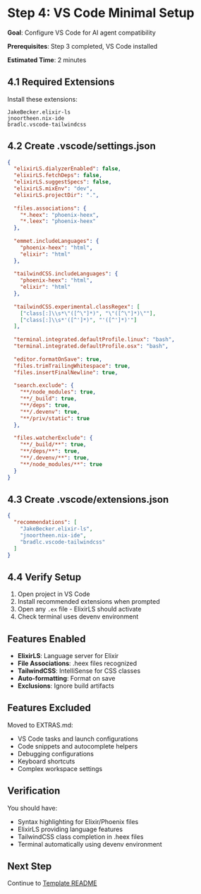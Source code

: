 # Step 4: VS Code Minimal Setup

**Goal**: Configure VS Code for AI agent compatibility

**Prerequisites**: Step 3 completed, VS Code installed

**Estimated Time**: 2 minutes

## 4.1 Required Extensions

Install these extensions:

```
JakeBecker.elixir-ls
jnoortheen.nix-ide
bradlc.vscode-tailwindcss
```

## 4.2 Create .vscode/settings.json

```json
{
  "elixirLS.dialyzerEnabled": false,
  "elixirLS.fetchDeps": false,
  "elixirLS.suggestSpecs": false,
  "elixirLS.mixEnv": "dev",
  "elixirLS.projectDir": ".",
  
  "files.associations": {
    "*.heex": "phoenix-heex",
    "*.leex": "phoenix-heex"
  },
  
  "emmet.includeLanguages": {
    "phoenix-heex": "html",
    "elixir": "html"
  },
  
  "tailwindCSS.includeLanguages": {
    "phoenix-heex": "html",
    "elixir": "html"
  },
  
  "tailwindCSS.experimental.classRegex": [
    ["class[:]\\s*\"([^\"]*)", "\"([^\"]*)\""],
    ["class[:]\\s*'([^']*)", "'([^']*)'"]
  ],
  
  "terminal.integrated.defaultProfile.linux": "bash",
  "terminal.integrated.defaultProfile.osx": "bash",
  
  "editor.formatOnSave": true,
  "files.trimTrailingWhitespace": true,
  "files.insertFinalNewline": true,
  
  "search.exclude": {
    "**/node_modules": true,
    "**/_build": true,
    "**/deps": true,
    "**/.devenv": true,
    "**/priv/static": true
  },
  
  "files.watcherExclude": {
    "**/_build/**": true,
    "**/deps/**": true,
    "**/.devenv/**": true,
    "**/node_modules/**": true
  }
}
```

## 4.3 Create .vscode/extensions.json

```json
{
  "recommendations": [
    "JakeBecker.elixir-ls",
    "jnoortheen.nix-ide",
    "bradlc.vscode-tailwindcss"
  ]
}
```

## 4.4 Verify Setup

1. Open project in VS Code
2. Install recommended extensions when prompted
3. Open any `.ex` file - ElixirLS should activate
4. Check terminal uses devenv environment

## Features Enabled

- **ElixirLS**: Language server for Elixir
- **File Associations**: .heex files recognized
- **TailwindCSS**: IntelliSense for CSS classes
- **Auto-formatting**: Format on save
- **Exclusions**: Ignore build artifacts

## Features Excluded

Moved to EXTRAS.md:
- VS Code tasks and launch configurations
- Code snippets and autocomplete helpers
- Debugging configurations
- Keyboard shortcuts
- Complex workspace settings

## Verification

You should have:
- Syntax highlighting for Elixir/Phoenix files
- ElixirLS providing language features
- TailwindCSS class completion in .heex files
- Terminal automatically using devenv environment

## Next Step

Continue to [Template README](05-template-readme.md)
